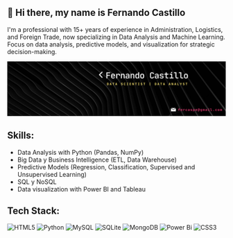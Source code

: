 ## 👋 Hi there, my name is Fernando Castillo

I'm a professional with 15+ years of experience in Administration, Logistics, and Foreign Trade, now specializing in Data Analysis and Machine Learning.
Focus on data analysis, predictive models, and visualization for strategic decision-making.


 ![Banner](https://github.com/Fercaspe/Fercaspe/blob/main/Banner_FC1.png) 


 ## Skills:

 <ul>
 <li>Data Analysis with Python (Pandas, NumPy)</li>
 <li>Big Data y Business Intelligence (ETL, Data Warehouse)</li>
 <li>Predictive Models (Regression, Classification, Supervised and Unsupervised Learning)</li>
 <li>SQL y NoSQL</li>
 <li>Data visualization with Power BI and Tableau</li>
</ul>


## Tech Stack:
![HTML5](https://img.shields.io/badge/html5-%23E34F26.svg?style=for-the-badge&logo=html5&logoColor=white) ![Python](https://img.shields.io/badge/python-3670A0?style=for-the-badge&logo=python&logoColor=ffdd54) ![MySQL](https://img.shields.io/badge/mysql-4479A1.svg?style=for-the-badge&logo=mysql&logoColor=white) ![SQLite](https://img.shields.io/badge/sqlite-%2307405e.svg?style=for-the-badge&logo=sqlite&logoColor=white) ![MongoDB](https://img.shields.io/badge/MongoDB-%234ea94b.svg?style=for-the-badge&logo=mongodb&logoColor=white) ![Power Bi](https://img.shields.io/badge/power_bi-F2C811?style=for-the-badge&logo=powerbi&logoColor=black) ![CSS3](https://img.shields.io/badge/css3-%231572B6.svg?style=for-the-badge&logo=css3&logoColor=white)


<!-- Proudly created with GPRM ( https://gprm.itsvg.in ) -->
